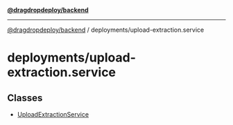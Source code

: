 [**@dragdropdeploy/backend**](../../README.md)

***

[@dragdropdeploy/backend](../../README.md) / deployments/upload-extraction.service

# deployments/upload-extraction.service

## Classes

- [UploadExtractionService](classes/UploadExtractionService.md)
